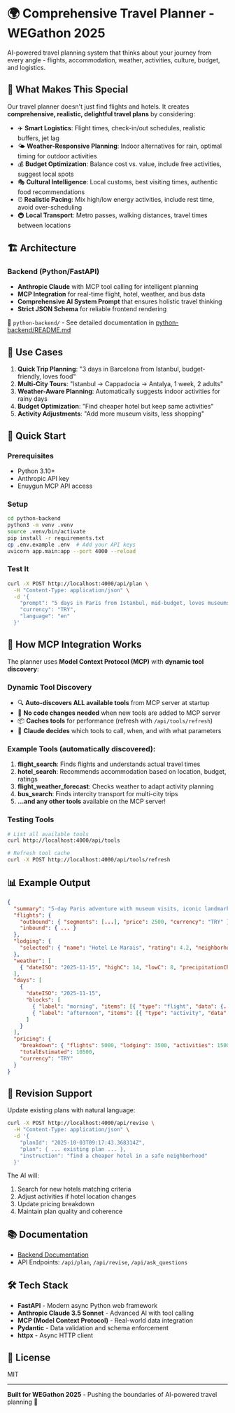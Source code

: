 # 🌍 Comprehensive Travel Planner - WEGathon 2025

AI-powered travel planning system that thinks about your journey from every angle - flights, accommodation, weather, activities, culture, budget, and logistics.

## 🚀 What Makes This Special

Our travel planner doesn't just find flights and hotels. It creates **comprehensive, realistic, delightful travel plans** by considering:

- ✈️ **Smart Logistics**: Flight times, check-in/out schedules, realistic buffers, jet lag
- 🌤️ **Weather-Responsive Planning**: Indoor alternatives for rain, optimal timing for outdoor activities
- 💰 **Budget Optimization**: Balance cost vs. value, include free activities, suggest local spots
- 🎭 **Cultural Intelligence**: Local customs, best visiting times, authentic food recommendations
- ⏰ **Realistic Pacing**: Mix high/low energy activities, include rest time, avoid over-scheduling
- 🚇 **Local Transport**: Metro passes, walking distances, travel times between locations

## 🏗️ Architecture

### Backend (Python/FastAPI)
- **Anthropic Claude** with MCP tool calling for intelligent planning
- **MCP Integration** for real-time flight, hotel, weather, and bus data
- **Comprehensive AI System Prompt** that ensures holistic travel thinking
- **Strict JSON Schema** for reliable frontend rendering

📁 `python-backend/` - See detailed documentation in [python-backend/README.md](python-backend/README.md)

## 🎯 Use Cases

1. **Quick Trip Planning**: "3 days in Barcelona from Istanbul, budget-friendly, loves food"
2. **Multi-City Tours**: "Istanbul → Cappadocia → Antalya, 1 week, 2 adults"
3. **Weather-Aware Planning**: Automatically suggests indoor activities for rainy days
4. **Budget Optimization**: "Find cheaper hotel but keep same activities"
5. **Activity Adjustments**: "Add more museum visits, less shopping"

## 🚀 Quick Start

### Prerequisites
- Python 3.10+
- Anthropic API key
- Enuygun MCP API access

### Setup

```bash
cd python-backend
python3 -m venv .venv
source .venv/bin/activate
pip install -r requirements.txt
cp .env.example .env  # Add your API keys
uvicorn app.main:app --port 4000 --reload
```

### Test It

```bash
curl -X POST http://localhost:4000/api/plan \
  -H "Content-Type: application/json" \
  -d '{
    "prompt": "5 days in Paris from Istanbul, mid-budget, loves museums",
    "currency": "TRY",
    "language": "en"
  }'
```

## 🤖 How MCP Integration Works

The planner uses **Model Context Protocol (MCP)** with **dynamic tool discovery**:

### Dynamic Tool Discovery
- 🔍 **Auto-discovers ALL available tools** from MCP server at startup
- 🔄 **No code changes needed** when new tools are added to MCP server
- 📦 **Caches tools** for performance (refresh with `/api/tools/refresh`)
- 🎯 **Claude decides** which tools to call, when, and with what parameters

### Example Tools (automatically discovered):
1. **flight_search**: Finds flights and understands actual travel times
2. **hotel_search**: Recommends accommodation based on location, budget, ratings
3. **flight_weather_forecast**: Checks weather to adapt activity planning
4. **bus_search**: Finds intercity transport for multi-city trips
5. **...and any other tools** available on the MCP server!

### Testing Tools
```bash
# List all available tools
curl http://localhost:4000/api/tools

# Refresh tool cache
curl -X POST http://localhost:4000/api/tools/refresh
```

## 📊 Example Output

```json
{
  "summary": "5-day Paris adventure with museum visits, iconic landmarks, and authentic French cuisine...",
  "flights": {
    "outbound": { "segments": [...], "price": 2500, "currency": "TRY" },
    "inbound": { ... }
  },
  "lodging": {
    "selected": { "name": "Hotel Le Marais", "rating": 4.2, "neighborhood": "Marais" }
  },
  "weather": [
    { "dateISO": "2025-11-15", "highC": 14, "lowC": 8, "precipitationChance": 30 }
  ],
  "days": [
    {
      "dateISO": "2025-11-15",
      "blocks": [
        { "label": "morning", "items": [{ "type": "flight", "data": {...} }] },
        { "label": "afternoon", "items": [{ "type": "activity", "data": { "title": "Louvre Museum" } }] }
      ]
    }
  ],
  "pricing": {
    "breakdown": { "flights": 5000, "lodging": 3500, "activities": 1500 },
    "totalEstimated": 10500,
    "currency": "TRY"
  }
}
```

## 🔄 Revision Support

Update existing plans with natural language:

```bash
curl -X POST http://localhost:4000/api/revise \
  -H "Content-Type: application/json" \
  -d '{
    "planId": "2025-10-03T09:17:43.368314Z",
    "plan": { ... existing plan ... },
    "instruction": "find a cheaper hotel in a safe neighborhood"
  }'
```

The AI will:
1. Search for new hotels matching criteria
2. Adjust activities if hotel location changes
3. Update pricing breakdown
4. Maintain plan quality and coherence

## 📚 Documentation

- [Backend Documentation](python-backend/README.md)
- API Endpoints: `/api/plan`, `/api/revise`, `/api/ask_questions`

## 🛠️ Tech Stack

- **FastAPI** - Modern async Python web framework
- **Anthropic Claude 3.5 Sonnet** - Advanced AI with tool calling
- **MCP (Model Context Protocol)** - Real-world data integration
- **Pydantic** - Data validation and schema enforcement
- **httpx** - Async HTTP client

## 📄 License

MIT

---

**Built for WEGathon 2025** - Pushing the boundaries of AI-powered travel planning 🚀